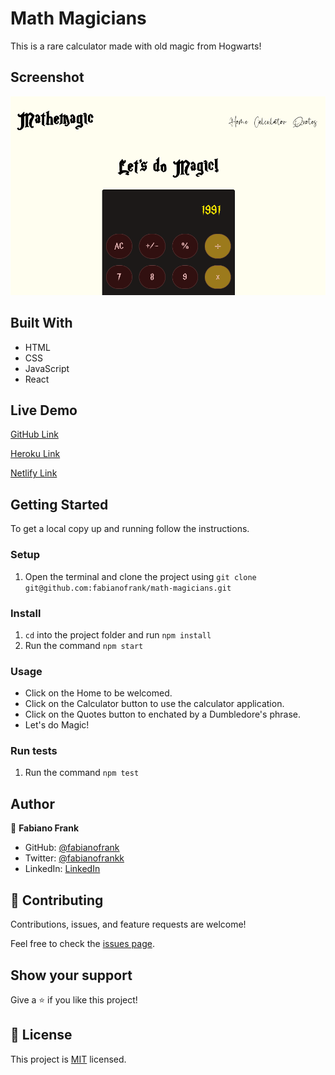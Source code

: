 # Math Magicians

This is a rare calculator made with old magic from Hogwarts!


## Screenshot

![screenshot](./public/calc.png)


## Built With

- HTML 
- CSS 
- JavaScript
- React

## Live Demo

[GitHub Link](https://fabianofrank.github.io/math-magicians/)

[Heroku Link](https://math-heroku.herokuapp.com/)

[Netlify Link](https://mathemagic.netlify.app/)

## Getting Started

To get a local copy up and running follow the instructions.


### Setup

1. Open the terminal and clone the project using `git clone git@github.com:fabianofrank/math-magicians.git`

### Install

1. `cd` into the project folder and run `npm install`
2. Run the command `npm start`

### Usage

- Click on the Home to be welcomed.
- Click on the Calculator button to use the calculator application.
- Click on the Quotes button to enchated by a Dumbledore's phrase.
- Let's do Magic!

### Run tests

1. Run the command `npm test`



## Author

👤 **Fabiano Frank**

- GitHub: [@fabianofrank](https://github.com/fabianofrank)
- Twitter: [@fabianofrankk](https://twitter.com/fabianofrankk)
- LinkedIn: [LinkedIn](https://www.linkedin.com/in/fabianofrank/)

## 🤝 Contributing

Contributions, issues, and feature requests are welcome!

Feel free to check the [issues page](../../issues/).

## Show your support

Give a ⭐️ if you like this project!

<!-- ## Acknowledgments

- This website uses data from the free [Pokemon API](https://pokeapi.co/) -->

## 📝 License

This project is [MIT](./MIT.md) licensed.

